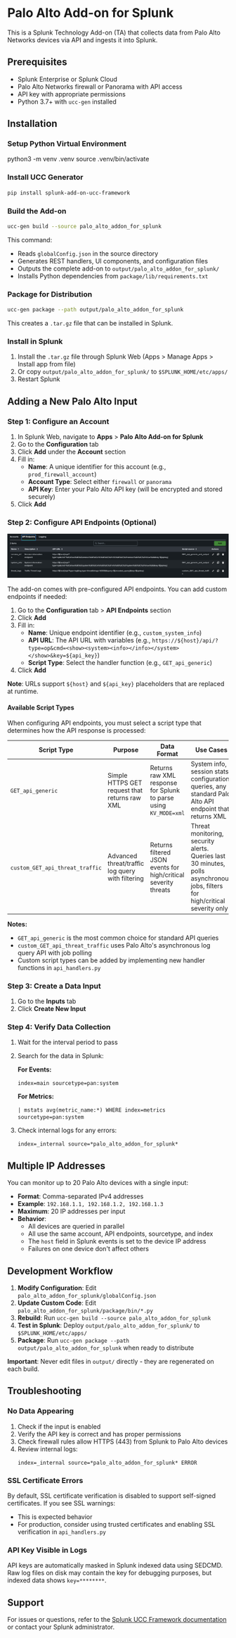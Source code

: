 # Palo Alto Add-on for Splunk

This is a Splunk Technology Add-on (TA) that collects data from Palo Alto Networks devices via API and ingests it into Splunk.

## Prerequisites

- Splunk Enterprise or Splunk Cloud
- Palo Alto Networks firewall or Panorama with API access
- API key with appropriate permissions
- Python 3.7+ with `ucc-gen` installed

## Installation

### Setup Python Virtual Environment
python3 -m venv .venv
source .venv/bin/activate

### Install UCC Generator

```bash
pip install splunk-add-on-ucc-framework
```

### Build the Add-on

```bash
ucc-gen build --source palo_alto_addon_for_splunk
```

This command:
- Reads `globalConfig.json` in the source directory
- Generates REST handlers, UI components, and configuration files
- Outputs the complete add-on to `output/palo_alto_addon_for_splunk/`
- Installs Python dependencies from `package/lib/requirements.txt`

### Package for Distribution

```bash
ucc-gen package --path output/palo_alto_addon_for_splunk
```

This creates a `.tar.gz` file that can be installed in Splunk.

### Install in Splunk

1. Install the `.tar.gz` file through Splunk Web (Apps > Manage Apps > Install app from file)
2. Or copy `output/palo_alto_addon_for_splunk/` to `$SPLUNK_HOME/etc/apps/`
3. Restart Splunk

## Adding a New Palo Alto Input

### Step 1: Configure an Account

1. In Splunk Web, navigate to **Apps** > **Palo Alto Add-on for Splunk**
2. Go to the **Configuration** tab
3. Click **Add** under the **Account** section
4. Fill in:
   - **Name**: A unique identifier for this account (e.g., `prod_firewall_account`)
   - **Account Type**: Select either `firewall` or `panorama`
   - **API Key**: Enter your Palo Alto API key (will be encrypted and stored securely)
5. Click **Add**

### Step 2: Configure API Endpoints (Optional)

![api endpoint config example](api_endpoint_config_example.png "API Endpoint Config Example")

The add-on comes with pre-configured API endpoints. You can add custom endpoints if needed:

1. Go to the **Configuration** tab > **API Endpoints** section
2. Click **Add**
3. Fill in:
   - **Name**: Unique endpoint identifier (e.g., `custom_system_info`)
   - **API URL**: The API URL with variables (e.g., `https://${host}/api/?type=op&cmd=<show><system><info></info></system></show>&key=${api_key}`)
   - **Script Type**: Select the handler function (e.g., `GET_api_generic`)
4. Click **Add**

**Note**: URLs support `${host}` and `${api_key}` placeholders that are replaced at runtime.

#### Available Script Types

When configuring API endpoints, you must select a script type that determines how the API response is processed:

| Script Type | Purpose | Data Format | Use Cases |
|-------------|---------|-------------|-----------|
| `GET_api_generic` | Simple HTTPS GET request that returns raw XML | Returns raw XML response for Splunk to parse using `KV_MODE=xml` | System info, session stats, configuration queries, any standard Palo Alto API endpoint that returns XML |
| `custom_GET_api_threat_traffic` | Advanced threat/traffic log query with filtering | Returns filtered JSON events for high/critical severity threats | Threat monitoring, security alerts. Queries last 30 minutes, polls asynchronous jobs, filters for high/critical severity only |

**Notes:**
- `GET_api_generic` is the most common choice for standard API queries
- `custom_GET_api_threat_traffic` uses Palo Alto's asynchronous log query API with job polling
- Custom script types can be added by implementing new handler functions in `api_handlers.py`

### Step 3: Create a Data Input

1. Go to the **Inputs** tab
2. Click **Create New Input**


### Step 4: Verify Data Collection

1. Wait for the interval period to pass
2. Search for the data in Splunk:

   **For Events:**
   ```spl
   index=main sourcetype=pan:system
   ```

   **For Metrics:**
   ```spl
   | mstats avg(metric_name:*) WHERE index=metrics sourcetype=pan:system
   ```

3. Check internal logs for any errors:
   ```spl
   index=_internal source=*palo_alto_addon_for_splunk*
   ```

## Multiple IP Addresses

You can monitor up to 20 Palo Alto devices with a single input:

- **Format**: Comma-separated IPv4 addresses
- **Example**: `192.168.1.1, 192.168.1.2, 192.168.1.3`
- **Maximum**: 20 IP addresses per input
- **Behavior**:
  - All devices are queried in parallel
  - All use the same account, API endpoints, sourcetype, and index
  - The `host` field in Splunk events is set to the device IP address
  - Failures on one device don't affect others

## Development Workflow

1. **Modify Configuration**: Edit `palo_alto_addon_for_splunk/globalConfig.json`
2. **Update Custom Code**: Edit `palo_alto_addon_for_splunk/package/bin/*.py`
3. **Rebuild**: Run `ucc-gen build --source palo_alto_addon_for_splunk`
4. **Test in Splunk**: Deploy `output/palo_alto_addon_for_splunk/` to `$SPLUNK_HOME/etc/apps/`
5. **Package**: Run `ucc-gen package --path output/palo_alto_addon_for_splunk` when ready to distribute

**Important**: Never edit files in `output/` directly - they are regenerated on each build.

## Troubleshooting

### No Data Appearing

1. Check if the input is enabled
2. Verify the API key is correct and has proper permissions
3. Check firewall rules allow HTTPS (443) from Splunk to Palo Alto devices
4. Review internal logs:
   ```spl
   index=_internal source=*palo_alto_addon_for_splunk* ERROR
   ```

### SSL Certificate Errors

By default, SSL certificate verification is disabled to support self-signed certificates. If you see SSL warnings:
- This is expected behavior
- For production, consider using trusted certificates and enabling SSL verification in `api_handlers.py`

### API Key Visible in Logs

API keys are automatically masked in Splunk indexed data using SEDCMD. Raw log files on disk may contain the key for debugging purposes, but indexed data shows `key=********`.

## Support

For issues or questions, refer to the [Splunk UCC Framework documentation](https://splunk.github.io/addonfactory-ucc-generator/) or contact your Splunk administrator.

